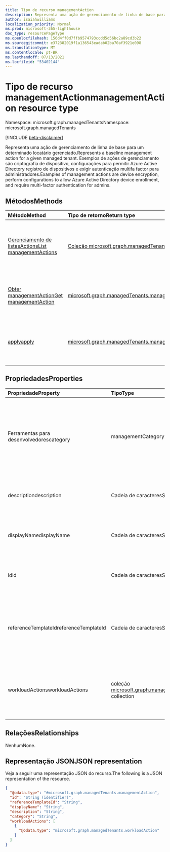 ```yaml
---
title: Tipo de recurso managementAction
description: Representa uma ação de gerenciamento de linha de base para um determinado locatário gerenciado.
author: isaiahwilliams
localization_priority: Normal
ms.prod: microsoft-365-lighthouse
doc_type: resourcePageType
ms.openlocfilehash: 156d4ff0d7ffb9574793ccdd5d56bc2a89cd3b22
ms.sourcegitcommit: e372382019f1a136543eadab02ba70af3921e098
ms.translationtype: MT
ms.contentlocale: pt-BR
ms.lasthandoff: 07/13/2021
ms.locfileid: "53402144"
---
```

# <a name="managementaction-resource-type"></a><span data-ttu-id="60039-103">Tipo de recurso managementAction</span><span class="sxs-lookup"><span data-stu-id="60039-103">managementAction resource type</span></span>

<span data-ttu-id="60039-104">Namespace: microsoft.graph.managedTenants</span><span class="sxs-lookup"><span data-stu-id="60039-104">Namespace: microsoft.graph.managedTenants</span></span>

[!INCLUDE [beta-disclaimer](../../includes/beta-disclaimer.md)]

<span data-ttu-id="60039-105">Representa uma ação de gerenciamento de linha de base para um determinado locatário gerenciado.</span><span class="sxs-lookup"><span data-stu-id="60039-105">Represents a baseline management action for a given managed tenant.</span></span> <span data-ttu-id="60039-106">Exemplos de ações de gerenciamento são criptografia de dispositivo, configurações para permitir Azure Active Directory registro de dispositivos e exigir autenticação multifa factor para administradores.</span><span class="sxs-lookup"><span data-stu-id="60039-106">Examples of management actions are device encryption, perform configurations to allow Azure Active Directory device enrollment, and require multi-factor authentication for admins.</span></span>

## <a name="methods"></a><span data-ttu-id="60039-107">Métodos</span><span class="sxs-lookup"><span data-stu-id="60039-107">Methods</span></span>
|<span data-ttu-id="60039-108">Método</span><span class="sxs-lookup"><span data-stu-id="60039-108">Method</span></span>|<span data-ttu-id="60039-109">Tipo de retorno</span><span class="sxs-lookup"><span data-stu-id="60039-109">Return type</span></span>|<span data-ttu-id="60039-110">Descrição</span><span class="sxs-lookup"><span data-stu-id="60039-110">Description</span></span>|
|:---|:---|:---|
|[<span data-ttu-id="60039-111">Gerenciamento de listasActions</span><span class="sxs-lookup"><span data-stu-id="60039-111">List managementActions</span></span>](../api/managedtenants-managedtenant-list-managementactions.md)|<span data-ttu-id="60039-112">[Coleção microsoft.graph.managedTenants.managementAction](../resources/managedtenants-managementaction.md)</span><span class="sxs-lookup"><span data-stu-id="60039-112">[microsoft.graph.managedTenants.managementAction](../resources/managedtenants-managementaction.md) collection</span></span>|<span data-ttu-id="60039-113">Obter uma lista dos [objetos managementAction](../resources/managedtenants-managementaction.md) e suas propriedades.</span><span class="sxs-lookup"><span data-stu-id="60039-113">Get a list of the [managementAction](../resources/managedtenants-managementaction.md) objects and their properties.</span></span>|
|[<span data-ttu-id="60039-114">Obter managementAction</span><span class="sxs-lookup"><span data-stu-id="60039-114">Get managementAction</span></span>](../api/managedtenants-managementaction-get.md)|[<span data-ttu-id="60039-115">microsoft.graph.managedTenants.managementAction</span><span class="sxs-lookup"><span data-stu-id="60039-115">microsoft.graph.managedTenants.managementAction</span></span>](../resources/managedtenants-managementaction.md)|<span data-ttu-id="60039-116">Leia as propriedades e as relações de um [objeto managementAction.](../resources/managedtenants-managementaction.md)</span><span class="sxs-lookup"><span data-stu-id="60039-116">Read the properties and relationships of a [managementAction](../resources/managedtenants-managementaction.md) object.</span></span>|
|[<span data-ttu-id="60039-117">apply</span><span class="sxs-lookup"><span data-stu-id="60039-117">apply</span></span>](../api/managedtenants-managementaction-apply.md)|[<span data-ttu-id="60039-118">microsoft.graph.managedTenants.managementActionDeploymentStatus</span><span class="sxs-lookup"><span data-stu-id="60039-118">microsoft.graph.managedTenants.managementActionDeploymentStatus</span></span>](../resources/managedtenants-managementactiondeploymentstatus.md)|<span data-ttu-id="60039-119">Aplica as ações de gerenciamento ao locatário gerenciado.</span><span class="sxs-lookup"><span data-stu-id="60039-119">Applies the management actions against the managed tenant.</span></span>|

## <a name="properties"></a><span data-ttu-id="60039-120">Propriedades</span><span class="sxs-lookup"><span data-stu-id="60039-120">Properties</span></span>
|<span data-ttu-id="60039-121">Propriedade</span><span class="sxs-lookup"><span data-stu-id="60039-121">Property</span></span>|<span data-ttu-id="60039-122">Tipo</span><span class="sxs-lookup"><span data-stu-id="60039-122">Type</span></span>|<span data-ttu-id="60039-123">Descrição</span><span class="sxs-lookup"><span data-stu-id="60039-123">Description</span></span>|
|:---|:---|:---|
|<span data-ttu-id="60039-124">Ferramentas para desenvolvedores</span><span class="sxs-lookup"><span data-stu-id="60039-124">category</span></span>|<span data-ttu-id="60039-125">managementCategory</span><span class="sxs-lookup"><span data-stu-id="60039-125">managementCategory</span></span>|<span data-ttu-id="60039-126">A categoria da ação de gerenciamento.</span><span class="sxs-lookup"><span data-stu-id="60039-126">The category for the management action.</span></span> <span data-ttu-id="60039-127">Os valores possíveis são: `custom`, `devices`, `identity`, `unknownFutureValue`.</span><span class="sxs-lookup"><span data-stu-id="60039-127">Possible values are: `custom`, `devices`, `identity`, `unknownFutureValue`.</span></span> <span data-ttu-id="60039-128">Opcional.</span><span class="sxs-lookup"><span data-stu-id="60039-128">Optional.</span></span> <span data-ttu-id="60039-129">Somente leitura.</span><span class="sxs-lookup"><span data-stu-id="60039-129">Read-only.</span></span>|
|<span data-ttu-id="60039-130">description</span><span class="sxs-lookup"><span data-stu-id="60039-130">description</span></span>|<span data-ttu-id="60039-131">Cadeia de caracteres</span><span class="sxs-lookup"><span data-stu-id="60039-131">String</span></span>|<span data-ttu-id="60039-132">A descrição da ação de gerenciamento.</span><span class="sxs-lookup"><span data-stu-id="60039-132">The description for the management action.</span></span> <span data-ttu-id="60039-133">Opcional.</span><span class="sxs-lookup"><span data-stu-id="60039-133">Optional.</span></span> <span data-ttu-id="60039-134">Somente leitura.</span><span class="sxs-lookup"><span data-stu-id="60039-134">Read-only.</span></span>|
|<span data-ttu-id="60039-135">displayName</span><span class="sxs-lookup"><span data-stu-id="60039-135">displayName</span></span>|<span data-ttu-id="60039-136">Cadeia de caracteres</span><span class="sxs-lookup"><span data-stu-id="60039-136">String</span></span>|<span data-ttu-id="60039-137">O nome de exibição da ação de gerenciamento.</span><span class="sxs-lookup"><span data-stu-id="60039-137">The display name for the management action.</span></span> <span data-ttu-id="60039-138">Opcional.</span><span class="sxs-lookup"><span data-stu-id="60039-138">Optional.</span></span> <span data-ttu-id="60039-139">Somente leitura.</span><span class="sxs-lookup"><span data-stu-id="60039-139">Read-only.</span></span>|
|<span data-ttu-id="60039-140">id</span><span class="sxs-lookup"><span data-stu-id="60039-140">id</span></span>|<span data-ttu-id="60039-141">Cadeia de caracteres</span><span class="sxs-lookup"><span data-stu-id="60039-141">String</span></span>|<span data-ttu-id="60039-142">O identificador exclusivo da ação de gerenciamento.</span><span class="sxs-lookup"><span data-stu-id="60039-142">The unique identifier for the management action.</span></span> <span data-ttu-id="60039-143">Obrigatório.</span><span class="sxs-lookup"><span data-stu-id="60039-143">Required.</span></span> <span data-ttu-id="60039-144">Somente leitura.</span><span class="sxs-lookup"><span data-stu-id="60039-144">Read-only.</span></span>|
|<span data-ttu-id="60039-145">referenceTemplateId</span><span class="sxs-lookup"><span data-stu-id="60039-145">referenceTemplateId</span></span>|<span data-ttu-id="60039-146">Cadeia de caracteres</span><span class="sxs-lookup"><span data-stu-id="60039-146">String</span></span>|<span data-ttu-id="60039-147">A referência para o modelo de gerenciamento usado para gerar a ação de gerenciamento.</span><span class="sxs-lookup"><span data-stu-id="60039-147">The reference for the management template used to generate the management action.</span></span> <span data-ttu-id="60039-148">Obrigatório.</span><span class="sxs-lookup"><span data-stu-id="60039-148">Required.</span></span> <span data-ttu-id="60039-149">Somente leitura.</span><span class="sxs-lookup"><span data-stu-id="60039-149">Read-only.</span></span>|
|<span data-ttu-id="60039-150">workloadActions</span><span class="sxs-lookup"><span data-stu-id="60039-150">workloadActions</span></span>|<span data-ttu-id="60039-151">[coleção microsoft.graph.managedTenants.workloadAction](../resources/managedtenants-workloadaction.md)</span><span class="sxs-lookup"><span data-stu-id="60039-151">[microsoft.graph.managedTenants.workloadAction](../resources/managedtenants-workloadaction.md) collection</span></span>|<span data-ttu-id="60039-152">O conjunto de ações de carga de trabalho associadas à ação de gerenciamento.</span><span class="sxs-lookup"><span data-stu-id="60039-152">The collection of workload actions associated with the management action.</span></span> <span data-ttu-id="60039-153">Obrigatório.</span><span class="sxs-lookup"><span data-stu-id="60039-153">Required.</span></span> <span data-ttu-id="60039-154">Somente leitura.</span><span class="sxs-lookup"><span data-stu-id="60039-154">Read-only.</span></span>|

## <a name="relationships"></a><span data-ttu-id="60039-155">Relações</span><span class="sxs-lookup"><span data-stu-id="60039-155">Relationships</span></span>
<span data-ttu-id="60039-156">Nenhum</span><span class="sxs-lookup"><span data-stu-id="60039-156">None.</span></span>

## <a name="json-representation"></a><span data-ttu-id="60039-157">Representação JSON</span><span class="sxs-lookup"><span data-stu-id="60039-157">JSON representation</span></span>
<span data-ttu-id="60039-158">Veja a seguir uma representação JSON do recurso.</span><span class="sxs-lookup"><span data-stu-id="60039-158">The following is a JSON representation of the resource.</span></span>
<!-- {
  "blockType": "resource",
  "keyProperty": "id",
  "@odata.type": "microsoft.graph.managedTenants.managementAction",
  "baseType": "microsoft.graph.entity",
  "openType": false
}
-->
``` json
{
  "@odata.type": "#microsoft.graph.managedTenants.managementAction",
  "id": "String (identifier)",
  "referenceTemplateId": "String",
  "displayName": "String",
  "description": "String",
  "category": "String",
  "workloadActions": [
    {
      "@odata.type": "microsoft.graph.managedTenants.workloadAction"
    }
  ]
}
```
